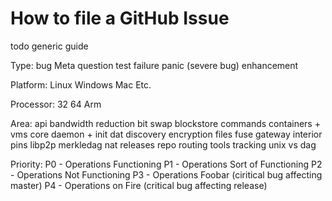 # How to file a GitHub Issue

todo generic guide



Type:
    bug
    Meta
    question
    test failure
    panic (severe bug)
    enhancement 

Platform:
    Linux
    Windows
    Mac
    Etc.

Processor:
    32
    64
    Arm

Area:
    api
    bandwidth reduction
    bit swap
    blockstore
    commands
    containers + vms
    core
    daemon + init
    dat
    discovery
    encryption
    files
    fuse
    gateway
    interior
    pins
    libp2p
    merkledag
    nat
    releases
    repo
    routing
    tools
    tracking
    unix vs dag

Priority:
    P0 - Operations Functioning
    P1 - Operations Sort of Functioning
    P2 - Operations Not Functioning
    P3 - Operations Foobar (ciritical bug affecting master)
    P4 - Operations on Fire (critical bug affecting release)

